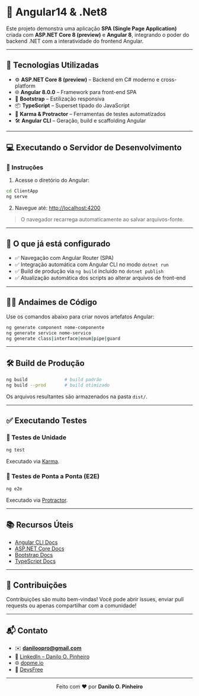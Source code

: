 # 🚀 Angular14 & .Net8

Este projeto demonstra uma aplicação **SPA (Single Page Application)** criada com **ASP.NET Core 8 (preview)** e **Angular 8**, integrando o poder do backend .NET com a interatividade do frontend Angular.

---

## 🧰 Tecnologias Utilizadas

* ⚙️ **ASP.NET Core 8 (preview)** – Backend em C# moderno e cross-platform
* 🌐 **Angular 8.0.0** – Framework para front-end SPA
* 💅 **Bootstrap** – Estilização responsiva
* 📦 **TypeScript** – Superset tipado do JavaScript
* 🧪 **Karma & Protractor** – Ferramentas de testes automatizados
* 🛠️ **Angular CLI** – Geração, build e scaffolding Angular

---

## 💻 Executando o Servidor de Desenvolvimento

### 🔹 Instruções

1. Acesse o diretório do Angular:

```bash
cd ClientApp
ng serve
```

2. Navegue até:
   [http://localhost:4200](http://localhost:4200)

> O navegador recarrega automaticamente ao salvar arquivos-fonte.

---

## 🧱 O que já está configurado

* ✅ Navegação com Angular Router (SPA)
* ✅ Integração automática com Angular CLI no modo `dotnet run`
* ✅ Build de produção via `ng build` incluído no `dotnet publish`
* ✅ Atualização automática dos scripts ao alterar arquivos de front-end

---

## 🧑‍💻 Andaimes de Código

Use os comandos abaixo para criar novos artefatos Angular:

```bash
ng generate component nome-componente
ng generate service nome-servico
ng generate class|interface|enum|pipe|guard
```

---

## 🛠️ Build de Produção

```bash
ng build              # build padrão
ng build --prod       # build otimizado
```

Os arquivos resultantes são armazenados na pasta `dist/`.

---

## ✅ Executando Testes

### 🔸 Testes de Unidade

```bash
ng test
```

Executado via [Karma](https://karma-runner.github.io).

### 🔸 Testes de Ponta a Ponta (E2E)

```bash
ng e2e
```

Executado via [Protractor](http://www.protractortest.org/).

---

## 📚 Recursos Úteis

* [Angular CLI Docs](https://angular.io/cli)
* [ASP.NET Core Docs](https://learn.microsoft.com/aspnet/core)
* [Bootstrap Docs](https://getbootstrap.com/)
* [TypeScript Docs](https://www.typescriptlang.org/docs/)

---

## 🤝 Contribuições

Contribuições são muito bem-vindas!
Você pode abrir issues, enviar pull requests ou apenas compartilhar com a comunidade!

---

## 📬 Contato

* ✉️ **[daniloopro@gmail.com](mailto:daniloopro@gmail.com)**
* 💼 [LinkedIn – Danilo O. Pinheiro](https://www.linkedin.com/in/daniloopinheiro)
* 🌐 [dopme.io](https://dopme.io)
* 🏢 [DevsFree](mailto:devsfree@devsfree.com.br)

---

<p align="center">
  Feito com ❤️ por <strong>Danilo O. Pinheiro</strong>
</p>
